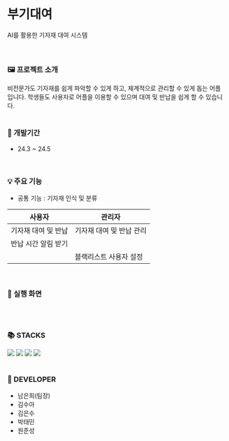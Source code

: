 <div align=left><h1> 부기대여 </h1></div>
AI를 활용한 기자재 대여 시스템
<br><br><br>


### 🖼️ 프로젝트 소개
비전문가도 기자재를 쉽게 파악할 수 있게 하고, 체계적으로 관리할 수 있게 돕는 어플 입니다.
학생들도 사용자로 어플을 이용할 수 있으며 대여 및 반납을 쉽게 할 수 있습니다.
<br>
<br>


### 📅 개발기간
* 24.3 ~ 24.5
<br>

### 💡 주요 기능
* 공통 기능 : 기자재 인식 및 분류
  
| 사용자 | 관리자 |
| ----------- | ------------- |
| 기자재 대여 및 반납 | 기자재 대여 및 반납 관리 |
| 반납 시간 알림 받기 |  |
|  | 블랙리스트 사용자 설정 |
<br>

### 📱 실행 화면

<br>
<br>

### 📚 STACKS
<div align=left> 
  <img src="https://img.shields.io/badge/kotlin-4A86CF?style=for-the-badge&logo=kotlin&logoColor=white"> 
  <img src="https://img.shields.io/badge/Node.js-339933?style=for-the-badge&logo=Node.js&logoColor=white">
  <img src="https://img.shields.io/badge/firebase-F6E05E?style=for-the-badge&logo=firebase&logoColor=white">
  <img src="https://img.shields.io/badge/google colab-F9AB00?style=for-the-badge&logo=google colab&logoColor=white"> 
  <br>
  <br>

  
### 🔧 DEVELOPER
* 남은희(팀장)
* 김수아
* 김은수
* 박태민
* 원준성
